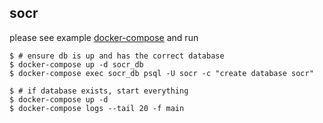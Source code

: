 ## socr

please see example [docker-compose](./docker-compose.yml) and run

```shell
$ # ensure db is up and has the correct database
$ docker-compose up -d socr_db
$ docker-compose exec socr_db psql -U socr -c "create database socr"
 
$ # if database exists, start everything
$ docker-compose up -d
$ docker-compose logs --tail 20 -f main
```
